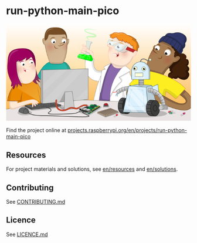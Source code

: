 # run-python-main-pico

![run-python-main-pico](banner.png)

Find the project online at [projects.raspberrypi.org/en/projects/run-python-main-pico](https://projects.raspberrypi.org/en/projects/run-python-main-pico)

## Resources
For project materials and solutions, see [en/resources](https://github.com/raspberrypilearning/run-python-main-pico/tree/master/en/resources) and [en/solutions](https://github.com/raspberrypilearning/run-python-main-pico/tree/master/en/solutions).

## Contributing
See [CONTRIBUTING.md](CONTRIBUTING.md)

## Licence
 See [LICENCE.md](LICENCE.md)